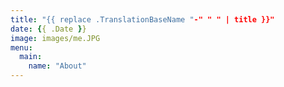 ```yaml
---
title: "{{ replace .TranslationBaseName "-" " " | title }}"
date: {{ .Date }}
image: images/me.JPG
menu:
  main:
    name: "About"
---
```

